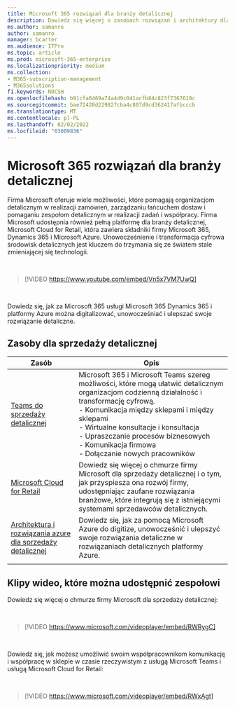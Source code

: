 ```yaml
---
title: Microsoft 365 rozwiązań dla branży detalicznej
description: Dowiedz się więcej o zasobach rozwiązań i architektury dla branży detalicznej przy użyciu Microsoft 365
ms.author: samanro
author: samanro
manager: bcarter
ms.audience: ITPro
ms.topic: article
ms.prod: microsoft-365-enterprise
ms.localizationpriority: medium
ms.collection:
- M365-subscription-management
- M365solutions
f1.keywords: NOCSH
ms.openlocfilehash: b91cfa6469a74a4d9c041acfb84c823f7367619c
ms.sourcegitcommit: bae72428d229827cba4c807d9cd362417afbcccb
ms.translationtype: MT
ms.contentlocale: pl-PL
ms.lasthandoff: 02/02/2022
ms.locfileid: "63009836"
---
```

# <a name="microsoft-365-solutions-for-the-retail-industry"></a>Microsoft 365 rozwiązań dla branży detalicznej

Firma Microsoft oferuje wiele możliwości, które pomagają organizacjom detalicznym w realizacji zamówień, zarządzaniu łańcuchem dostaw i pomaganiu zespołom detalicznym w realizacji zadań i współpracy. Firma Microsoft udostępnia również pełną platformę dla branży detalicznej, Microsoft Cloud for Retail, która zawiera składniki firmy Microsoft 365, Dynamics 365 i Microsoft Azure. Unowocześnienie i transformacja cyfrowa środowisk detalicznych jest kluczem do trzymania się ze światem stale zmieniającej się technologii.

<br>

> [!VIDEO https://www.youtube.com/embed/Vn5x7VM7UwQ]

<br>

Dowiedz się, jak za Microsoft 365 usługi Microsoft 365 Dynamics 365 i platformy Azure można digitalizować, unowocześniać i ulepszać swoje rozwiązanie detaliczne.

## <a name="resources-for-retail"></a>Zasoby dla sprzedaży detalicznej

|Zasób |Opis  |
|---------|---------|
|[Teams do sprzedaży detalicznej](/microsoftteams/expand-teams-across-your-org/teams-for-retail-landing-page)    |  Microsoft 365 i Microsoft Teams szereg możliwości, które mogą ułatwić detalicznym organizacjom codzienną działalność i transformację cyfrową. <br>- Komunikacja między sklepami i między sklepami <br>- Wirtualne konsultacje i konsultacja <br>- Upraszczanie procesów biznesowych <br>- Komunikacja firmowa <br>- Dołączanie nowych pracowników    |
|[Microsoft Cloud for Retail](/industry/retail/overview)  | Dowiedz się więcej o chmurze firmy Microsoft dla sprzedaży detalicznej i o tym, jak przyspiesza ona rozwój firmy, udostępniając zaufane rozwiązania branżowe, które integrują się z istniejącymi systemami sprzedawców detalicznych.     |
|[Architektura i rozwiązania azure dla sprzedaży detalicznej](/azure/architecture/industries/retail)| Dowiedz się, jak za pomocą Microsoft Azure do digitize, unowocześnić i ulepszyć swoje rozwiązania detaliczne w rozwiązaniach detalicznych platformy Azure. |
| | |

## <a name="videos-you-can-share-with-your-team"></a>Klipy wideo, które można udostępnić zespołowi

Dowiedz się więcej o chmurze firmy Microsoft dla sprzedaży detalicznej:

<br>

> [!VIDEO https://www.microsoft.com/videoplayer/embed/RWRygC]

<br>

Dowiedz się, jak możesz umożliwić swoim współpracownikom komunikację i współpracę w sklepie w czasie rzeczywistym z usługą Microsoft Teams i usługą Microsoft Cloud for Retail:

<br>

> [!VIDEO https://www.microsoft.com/videoplayer/embed/RWxAgt]

<br>